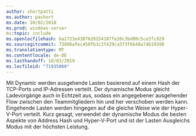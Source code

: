 ```yaml
---
author: shortpatti
ms.author: pashort
ms.date: 10/02/2018
ms.prod: windows-server
ms:topic: include
ms.openlocfilehash: ba2723e4387620154187fe20c3bd80c5ce3fc929
ms.sourcegitcommit: 73898afec450fb3c2f429ca373f6b48a74b19390
ms.translationtype: MT
ms.contentlocale: de-DE
ms.lasthandoff: 10/03/2019
ms.locfileid: "71935060"
---
```

Mit Dynamic werden ausgehende Lasten basierend auf einem Hash der TCP-Ports und IP-Adressen verteilt. Der dynamische Modus gleicht Ladevorgänge auch in Echtzeit aus, sodass ein angegebener ausgehender Flow zwischen den Teammitgliedern hin und her verschoben werden kann. Eingehende Lasten werden hingegen auf die gleiche Weise wie der Hyper-V-Port verteilt. Kurz gesagt, verwendet der dynamische Modus die besten Aspekte von Address Hash und Hyper-V-Port und ist der Lasten Ausgleichs Modus mit der höchsten Leistung. 

